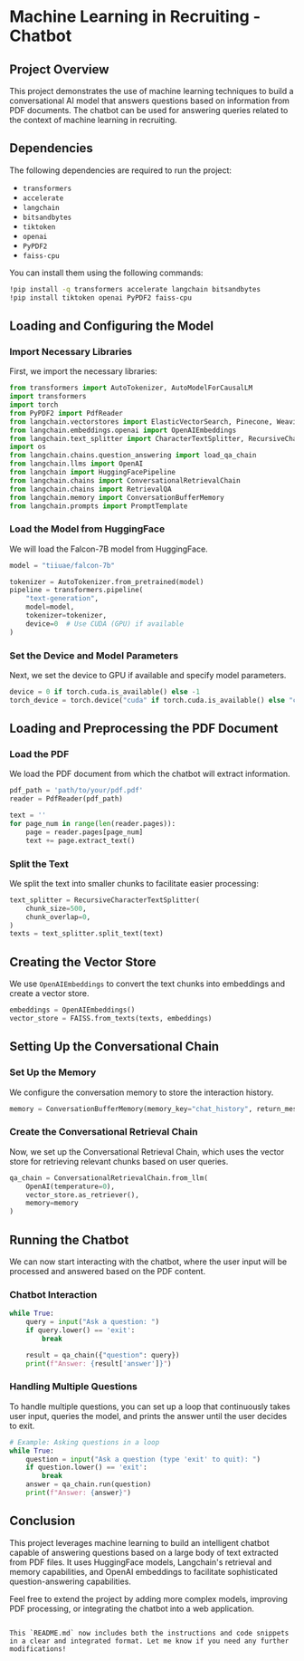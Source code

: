 # Machine Learning in Recruiting - Chatbot

## Project Overview
This project demonstrates the use of machine learning techniques to build a conversational AI model that answers questions based on information from PDF documents. The chatbot can be used for answering queries related to the context of machine learning in recruiting.

## Dependencies
The following dependencies are required to run the project:

- `transformers`
- `accelerate`
- `langchain`
- `bitsandbytes`
- `tiktoken`
- `openai`
- `PyPDF2`
- `faiss-cpu`

You can install them using the following commands:

```bash
!pip install -q transformers accelerate langchain bitsandbytes
!pip install tiktoken openai PyPDF2 faiss-cpu
```

## Loading and Configuring the Model

### Import Necessary Libraries
First, we import the necessary libraries:

```python
from transformers import AutoTokenizer, AutoModelForCausalLM
import transformers
import torch
from PyPDF2 import PdfReader
from langchain.vectorstores import ElasticVectorSearch, Pinecone, Weaviate, FAISS
from langchain.embeddings.openai import OpenAIEmbeddings
from langchain.text_splitter import CharacterTextSplitter, RecursiveCharacterTextSplitter
import os
from langchain.chains.question_answering import load_qa_chain
from langchain.llms import OpenAI
from langchain import HuggingFacePipeline
from langchain.chains import ConversationalRetrievalChain
from langchain.chains import RetrievalQA
from langchain.memory import ConversationBufferMemory
from langchain.prompts import PromptTemplate
```

### Load the Model from HuggingFace

We will load the Falcon-7B model from HuggingFace.

```python
model = "tiiuae/falcon-7b"

tokenizer = AutoTokenizer.from_pretrained(model)
pipeline = transformers.pipeline(
    "text-generation",
    model=model,
    tokenizer=tokenizer,
    device=0  # Use CUDA (GPU) if available
)
```

### Set the Device and Model Parameters

Next, we set the device to GPU if available and specify model parameters.

```python
device = 0 if torch.cuda.is_available() else -1
torch_device = torch.device("cuda" if torch.cuda.is_available() else "cpu")
```

## Loading and Preprocessing the PDF Document

### Load the PDF

We load the PDF document from which the chatbot will extract information.

```python
pdf_path = 'path/to/your/pdf.pdf'
reader = PdfReader(pdf_path)

text = ''
for page_num in range(len(reader.pages)):
    page = reader.pages[page_num]
    text += page.extract_text()
```

### Split the Text

We split the text into smaller chunks to facilitate easier processing:

```python
text_splitter = RecursiveCharacterTextSplitter(
    chunk_size=500,
    chunk_overlap=0,
)
texts = text_splitter.split_text(text)
```

## Creating the Vector Store

We use `OpenAIEmbeddings` to convert the text chunks into embeddings and create a vector store.

```python
embeddings = OpenAIEmbeddings()
vector_store = FAISS.from_texts(texts, embeddings)
```

## Setting Up the Conversational Chain

### Set Up the Memory

We configure the conversation memory to store the interaction history.

```python
memory = ConversationBufferMemory(memory_key="chat_history", return_messages=True)
```

### Create the Conversational Retrieval Chain

Now, we set up the Conversational Retrieval Chain, which uses the vector store for retrieving relevant chunks based on user queries.

```python
qa_chain = ConversationalRetrievalChain.from_llm(
    OpenAI(temperature=0), 
    vector_store.as_retriever(),
    memory=memory
)
```

## Running the Chatbot

We can now start interacting with the chatbot, where the user input will be processed and answered based on the PDF content.

### Chatbot Interaction

```python
while True:
    query = input("Ask a question: ")
    if query.lower() == 'exit':
        break

    result = qa_chain({"question": query})
    print(f"Answer: {result['answer']}")
```

### Handling Multiple Questions

To handle multiple questions, you can set up a loop that continuously takes user input, queries the model, and prints the answer until the user decides to exit.

```python
# Example: Asking questions in a loop
while True:
    question = input("Ask a question (type 'exit' to quit): ")
    if question.lower() == 'exit':
        break
    answer = qa_chain.run(question)
    print(f"Answer: {answer}")
```

## Conclusion

This project leverages machine learning to build an intelligent chatbot capable of answering questions based on a large body of text extracted from PDF files. It uses HuggingFace models, Langchain's retrieval and memory capabilities, and OpenAI embeddings to facilitate sophisticated question-answering capabilities.

Feel free to extend the project by adding more complex models, improving PDF processing, or integrating the chatbot into a web application.
```

This `README.md` now includes both the instructions and code snippets in a clear and integrated format. Let me know if you need any further modifications!
